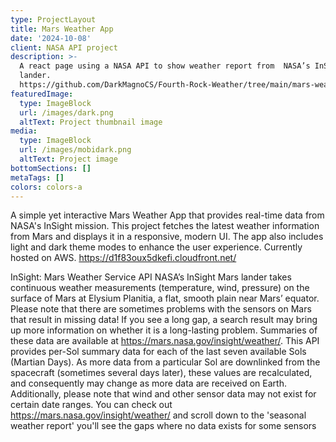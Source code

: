 ```yaml
---
type: ProjectLayout
title: Mars Weather App
date: '2024-10-08'
client: NASA API project
description: >-
  A react page using a NASA API to show weather report from  NASA’s InSight Mars
  lander.
  https://github.com/DarkMagnoCS/Fourth-Rock-Weather/tree/main/mars-weather-hud
featuredImage:
  type: ImageBlock
  url: /images/dark.png
  altText: Project thumbnail image
media:
  type: ImageBlock
  url: /images/mobidark.png
  altText: Project image
bottomSections: []
metaTags: []
colors: colors-a
---
```

A simple yet interactive Mars Weather App that provides real-time data from NASA's InSight mission. This project fetches the latest weather information from Mars and displays it in a responsive, modern UI. The app also includes light and dark theme modes to enhance the user experience. Currently hosted on AWS. <https://d1f83oux5dkefi.cloudfront.net/>

InSight: Mars Weather Service API
NASA’s InSight Mars lander takes continuous weather measurements (temperature, wind, pressure) on the surface of Mars at Elysium Planitia, a flat, smooth
plain near Mars’ equator. Please note that there are sometimes problems with the sensors on Mars that result in missing data! If you see a long gap, a search
result may bring up more information on whether it is a long-lasting problem. Summaries of these data are available at <https://mars.nasa.gov/insight/weather/>.
This API provides per-Sol summary data for each of the last seven available Sols (Martian Days). As more data from a particular Sol are downlinked from the
spacecraft (sometimes several days later), these values are recalculated, and consequently may change as more data are received on Earth. Additionally,
please note that wind and other sensor data may not exist for certain date ranges. You can check out <https://mars.nasa.gov/insight/weather/> and scroll down to
the 'seasonal weather report' you'll see the gaps where no data exists for some sensors
